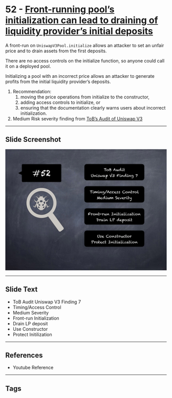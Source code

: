 
# 52 - [Front-running pool’s initialization can lead to draining of liquidity provider’s initial deposits](./Front-running%20pool’s%20initialization%20can%20lead%20to%20draining%20of%20liquidity%20provider’s%20initial%20deposits.md)

A front-run on `UniswapV3Pool.initialize` allows an attacker to set an unfair price and to drain assets from the first deposits. 

There are no access controls on the initialize function, so anyone could call it on a deployed pool. 

Initializing a pool with an incorrect price allows an attacker to generate profits from the initial liquidity provider’s deposits.

1. Recommendation:
	1. moving the price operations from initialize to the constructor,
	2. adding access controls to initialize, or
	3. ensuring that the documentation clearly warns users about incorrect initialization.
2. Medium Risk severity finding from [ToB’s Audit of Uniswap V3](https://github.com/Uniswap/uniswap-v3-core/blob/main/audits/tob/audit.pdf)
___
## Slide Screenshot
![052.png](../../images/7.%20Audit%20Findings%20101/052.png)
___
## Slide Text
- ToB Audit Uniswap V3 Finding 7
- Timing/Access Control
- Medium Severity
- Front-run Initialization
- Drain LP deposit
- Use Constructor
- Protect Initilization
___
## References
- Youtube Reference
___
## Tags
